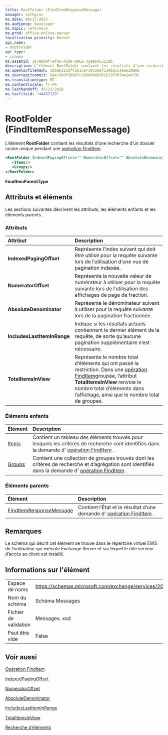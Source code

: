 ```yaml
---
title: RootFolder (FindItemResponseMessage)
manager: sethgros
ms.date: 09/17/2015
ms.audience: Developer
ms.topic: reference
ms.prod: office-online-server
localization_priority: Normal
api_name:
- RootFolder
api_type:
- schema
ms.assetid: 187e009f-efaa-42a8-8962-329a645213ab
description: L’élément RootFolder contient les résultats d’une recherche d’un dossier racine unique pendant une opération FindItem.
ms.openlocfilehash: 3bbab325dff26139739c50ef519b215aea620a0b
ms.sourcegitcommit: 88ec988f2bb67c1866d06b361615f3674a24e795
ms.translationtype: MT
ms.contentlocale: fr-FR
ms.lasthandoff: 05/31/2020
ms.locfileid: "44457129"
---
```

# <a name="rootfolder-finditemresponsemessage"></a>RootFolder (FindItemResponseMessage)

L’élément **RootFolder** contient les résultats d’une recherche d’un dossier racine unique pendant une [opération FindItem](finditem-operation.md).
  
```xml
<RootFolder IndexedPagingOffset="" NumeratorOffset="" AbsoluteDenominator="" IncludesLastItemInRange="" TotalItemsInView="">
   <Items/>
   <Groups/>
</RootFolder>
```

 **FindItemParentType**
## <a name="attributes-and-elements"></a>Attributs et éléments

Les sections suivantes décrivent les attributs, les éléments enfants et les éléments parents.
  
### <a name="attributes"></a>Attributs

|**Attribut**|**Description**|
|:-----|:-----|
|**IndexedPagingOffset** <br/> |Représente l’index suivant qui doit être utilisé pour la requête suivante lors de l’utilisation d’une vue de pagination indexée.  <br/> |
|**NumeratorOffset** <br/> |Représente la nouvelle valeur de numérateur à utiliser pour la requête suivante lors de l’utilisation des affichages de page de fraction.  <br/> |
|**AbsoluteDenominator** <br/> |Représente le dénominateur suivant à utiliser pour la requête suivante lors de la pagination fractionnée.  <br/> |
|**IncludesLastItemInRange** <br/> |Indique si les résultats actuels contiennent le dernier élément de la requête, de sorte qu’aucune pagination supplémentaire n’est nécessaire.  <br/> |
|**TotalItemsInView** <br/> |Représente le nombre total d’éléments qui ont passé la restriction. Dans une [opération FindItem](finditem-operation.md)groupée, l’attribut **TotalItemsInView** renvoie le nombre total d’éléments dans l’affichage, ainsi que le nombre total de groupes.  <br/> |
   
### <a name="child-elements"></a>Éléments enfants

|**Élément**|**Description**|
|:-----|:-----|
|[Items](items.md) <br/> |Contient un tableau des éléments trouvés pour lesquels les critères de recherche sont identifiés dans la demande d' [opération FindItem](finditem-operation.md) .  <br/> |
|[Groups](groups.md) <br/> |Contient une collection de groupes trouvés dont les critères de recherche et d’agrégation sont identifiés dans la demande d' [opération FindItem](finditem-operation.md) .  <br/> |
   
### <a name="parent-elements"></a>Éléments parents

|**Élément**|**Description**|
|:-----|:-----|
|[FindItemResponseMessage](finditemresponsemessage.md) <br/> |Contient l’État et le résultat d’une demande d' [opération FindItem](finditem-operation.md) .  <br/> |
   
## <a name="remarks"></a>Remarques

Le schéma qui décrit cet élément se trouve dans le répertoire virtuel EWS de l’ordinateur qui exécute Exchange Server et sur lequel le rôle serveur d’accès au client est installé.
  
## <a name="element-information"></a>Informations sur l'élément

|||
|:-----|:-----|
|Espace de noms  <br/> |https://schemas.microsoft.com/exchange/services/2006/messages  <br/> |
|Nom du schéma  <br/> |Schéma Messages  <br/> |
|Fichier de validation  <br/> |Messages. xsd  <br/> |
|Peut être vide  <br/> |False  <br/> |
   
## <a name="see-also"></a>Voir aussi



[Opération FindItem](finditem-operation.md)
  
[IndexedPagingOffset](https://msdn.microsoft.com/library/ExchangeWebServices.FindItemParentType.IndexedPagingOffset.aspx)
  
[NumeratorOffset](https://msdn.microsoft.com/library/ExchangeWebServices.FindItemParentType.NumeratorOffset.aspx)
  
[AbsoluteDenominator](https://msdn.microsoft.com/library/ExchangeWebServices.FindItemParentType.AbsoluteDenominator.aspx)
  
[IncludesLastItemInRange](https://msdn.microsoft.com/library/ExchangeWebServices.FindItemParentType.IncludesLastItemInRange.aspx)
  
[TotalItemsInView](https://msdn.microsoft.com/library/ExchangeWebServices.FindItemParentType.TotalItemsInView.aspx)


[Recherche d’éléments](https://msdn.microsoft.com/library/63af1f9c-464b-4fca-9ae3-3d60f24ca93c%28Office.15%29.aspx)

